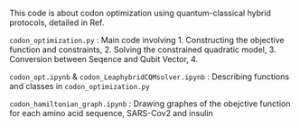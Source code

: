 This code is about codon optimization using quantum-classical hybrid protocols, detailed in Ref. 


`codon_optimization.py` : Main code involving 1. Constructing the objective function and constraints, 2. Solving the constrained quadratic model, 3. Conversion between Seqence and Qubit Vector, 4. 

`codon_opt.ipynb` & `codon_LeaphybridCQMsolver.ipynb` : Describing functions and classes in `codon_optimization.py`

`codon_hamiltonian_graph.ipynb` : Drawing graphes of the obejctive function for each amino acid sequence, SARS-Cov2 and insulin
